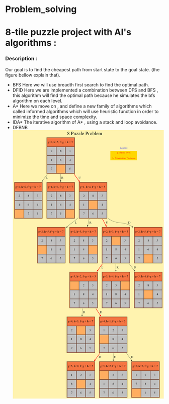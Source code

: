 # Problem_solving
# 8-tile puzzle project with AI's algorithms :
### Description :
Our goal is to find the cheapest path from start state to the goal state. (the figure bellow explain that).
- BFS
Here we will use breadth first search to find the optimal path.
- DFID
Here we are implemented a combination between DFS and BFS , this algorithm will find the optimal path because he simulates the bfs algorithm on each level.
- A*
Here we move on , and define a new family of algorithms which called informed algorithms which will use heuristic function in order to minimize the time and space complexity.
- IDA*
The iterative algorithm of A* , using a stack and loop avoidance.
- DFBNB
![](https://github.com/aimanyounises1/Problem_solving/blob/master/src/out.png)
